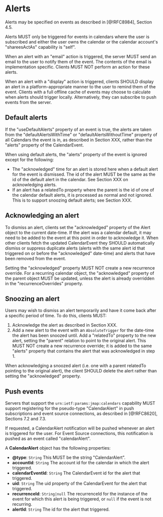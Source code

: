 # Alerts

Alerts may be specified on events as described in [@!RFC8984], Section 4.5.

Alerts MUST only be triggered for events in calendars where the user is subscribed and either the user owns the calendar or the calendar account's "shareesActAs" capability is "self".

When an alert with an "email" action is triggered, the server MUST send an email to the user to notify them of the event. The contents of the email is implementation specific. Clients MUST NOT perform an action for these alerts.

When an alert with a "display" action is triggered, clients SHOULD display an alert in a platform-appropriate manner to the user to remind them of the event. Clients with a full offline cache of events may choose to calculate when alerts should trigger locally. Alternatively, they can subscribe to push events from the server.

## Default alerts

If the "useDefaultAlerts" property of an event is true, the alerts are taken from the "defaultAlertsWithTime" or "defaultAlertsWithoutTime" property of all Calendars the event is in, as described in Section XXX, rather than the "alerts" property of the CalendarEvent.

When using default alerts, the "alerts" property of the event is ignored except for the following:

* The "acknowledged" time for an alert is stored here when a default alert for
  the event is dismissed. The id of the alert MUST be the same as the id of the default alert in the calendar. See Section XXX on acknowledging alerts.
* If an alert has a relatedTo property where the parent is the id of one of
  the calendar default alerts, it is processed as normal and not ignored. This is to support snoozing default alerts; see Section XXX.


## Acknowledging an alert

To dismiss an alert, clients set the "acknowledged" property of the Alert object to the current date-time. If the alert was a calendar default, it may need to be added to the event at this point in order to acknowledge it. When other clients fetch the updated CalendarEvent they SHOULD automatically dismiss or suppress duplicate alerts (alerts with the same alert id that triggered on or before the "acknowledged" date-time) and alerts that have been removed from the event.

Setting the "acknowledged" property MUST NOT create a new recurrence override. For a recurring calendar object, the "acknowledged" property of the parent object MUST be updated, unless the alert is already overridden in the "recurrenceOverrides" property.

## Snoozing an alert

Users may wish to dismiss an alert temporarily and have it come back after a specific period of time. To do this, clients MUST:

1. Acknowledge the alert as described in Section XXX.
2. Add a new alert to the event with an `AbsoluteTrigger` for the date-time the
   alert has been snoozed until. Add a "relatedTo" property to the new alert, setting the "parent" relation to point to the original alert. This MUST NOT create a new recurrence override; it is added to the same "alerts" property that contains the alert that was acknowledged in step 1.

When acknowledging a snoozed alert (i.e. one with a parent relatedTo pointing to the original alert), the client SHOULD delete the alert rather than setting the "acknowledged" property.

## Push events

Servers that support the `urn:ietf:params:jmap:calendars` capability MUST support registering for the pseudo-type "CalendarAlert" in push subscriptions and event source connections, as described in [@!RFC8620], Sections 7.2 and 7.3.

If requested, a CalendarAlert notification will be pushed whenever an alert is triggered for the user. For Event Source connections, this notification is pushed as an event called "calendarAlert".

A **CalendarAlert** object has the following properties:

- **@type**: `String`
  This MUST be the string "CalendarAlert".
- **accountId**: `String`
  The account id for the calendar in which the alert triggered.
- **calendarEventId**: `String`
  The CalendarEvent id for the alert that triggered.
- **uid**: `String`
  The uid property of the CalendarEvent for the alert that triggered.
- **recurrenceId**: `String|null`
  The recurrenceId for the instance of the event for which this alert is being
  triggered, or `null` if the event is not recurring.
- **alertId**: `String`
  The id for the alert that triggered.

